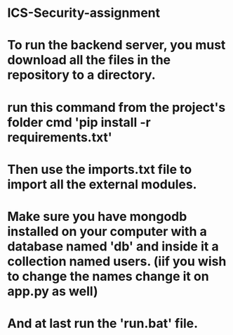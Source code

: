 # ICS-Security-assignment
# To run the backend server, you must download all the files in the repository to a directory.
# run this command from the project's folder cmd 'pip install -r requirements.txt'
# Then use the imports.txt file to import all the external modules.
# Make sure you have mongodb installed on your computer with a database named 'db' and inside it a collection named users. (iif you wish to change the names change it on app.py as well)
# And at last run the 'run.bat' file.
